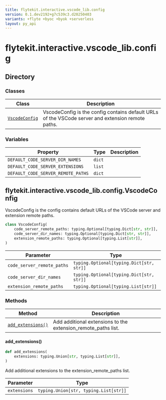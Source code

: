 ```yaml
---
title: flytekit.interactive.vscode_lib.config
version: 0.1.dev2192+g7c539c3.d20250403
variants: +flyte +byoc +byok +serverless
layout: py_api
---
```


# flytekit.interactive.vscode_lib.config

## Directory

### Classes

| Class | Description |
|-|-|
| [`VscodeConfig`](.././flytekit.interactive.vscode_lib.config#flytekitinteractivevscode_libconfigvscodeconfig) | VscodeConfig is the config contains default URLs of the VSCode server and extension remote paths. |

### Variables

| Property | Type | Description |
|-|-|-|
| `DEFAULT_CODE_SERVER_DIR_NAMES` | `dict` |  |
| `DEFAULT_CODE_SERVER_EXTENSIONS` | `list` |  |
| `DEFAULT_CODE_SERVER_REMOTE_PATHS` | `dict` |  |

## flytekit.interactive.vscode_lib.config.VscodeConfig

VscodeConfig is the config contains default URLs of the VSCode server and extension remote paths.



```python
class VscodeConfig(
    code_server_remote_paths: typing.Optional[typing.Dict[str, str]],
    code_server_dir_names: typing.Optional[typing.Dict[str, str]],
    extension_remote_paths: typing.Optional[typing.List[str]],
)
```
| Parameter | Type |
|-|-|
| `code_server_remote_paths` | `typing.Optional[typing.Dict[str, str]]` |
| `code_server_dir_names` | `typing.Optional[typing.Dict[str, str]]` |
| `extension_remote_paths` | `typing.Optional[typing.List[str]]` |

### Methods

| Method | Description |
|-|-|
| [`add_extensions()`](#add_extensions) | Add additional extensions to the extension_remote_paths list. |


#### add_extensions()

```python
def add_extensions(
    extensions: typing.Union[str, typing.List[str]],
)
```
Add additional extensions to the extension_remote_paths list.


| Parameter | Type |
|-|-|
| `extensions` | `typing.Union[str, typing.List[str]]` |

